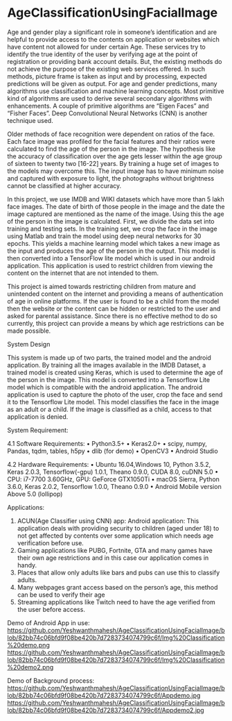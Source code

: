 # AgeClassificationUsingFacialImage

Age and gender play a significant role in someone’s identification and are helpful to provide access to the contents on application or websites which have content not allowed for under certain Age. These services try to identify the true identity of the user by verifying age at the point of registration or providing bank account details. But, the existing methods do not achieve the purpose of the existing web services offered. In such methods, picture frame is taken as input and by processing, expected predictions will be given as output. For age and gender predictions, many algorithms use classification and machine learning concepts. Most primitive kind of algorithms are used to derive several secondary algorithms with enhancements. A couple of primitive algorithms are “Eigen Faces” and “Fisher Faces”.  Deep Convolutional Neural Networks (CNN) is another technique used.

Older methods of face recognition were dependent on ratios of the face. Each face image was profiled for the facial features and their ratios were calculated to find the age of the person in the image. The hypothesis like the accuracy of classification over the age gets lesser within the age group of sixteen to twenty two [16-22] years. By training a huge set of images to the models may overcome this. The input image has to have minimum noise and captured with exposure to light, the photographs without brightness cannot be classified at higher accuracy.

In this project, we use IMDB and WIKI datasets which have more than 5 lakh face images. The date of birth of those people in the image and the date the image captured are mentioned as the name of the image. Using this the age of the person in the image is calculated. First, we divide the data set into training and testing sets. In the training set, we crop the face in the image using Matlab and train the model using deep neural networks for 30 epochs. This yields a machine learning model which takes a new image as the input and produces the age of the person in the output. This model is then converted into a TensorFlow lite model which is used in our android application. This application is used to restrict children from viewing the content on the internet that are not intended to them.

This project is aimed towards restricting children from mature and unintended content on the internet and providing a means of authentication of age in online platforms. If the user is found to be a child from the model then the website or the content can be hidden or restricted to the user and asked for parental assistance. Since there is no effective method to do so currently, this project can provide a means by which age restrictions can be made possible.




System Design

This system is made up of two parts, the trained model and the android application.
By training all the images available in the IMDB Dataset, a trained model is created using Keras, which is used to determine the age of the person in the image. This model is converted into a Tensorflow Lite model which is compatible with the android application.
The android application is used to capture the photo of the user, crop the face and send it to the Tensorflow Lite model. This model classifies the face in the image as an adult or a child. If the image is classified as a child, access to that application is denied.

     
     
System Requirement:

4.1 Software Requirements:
•	Python3.5+
•	Keras2.0+
•	scipy, numpy, Pandas, tqdm, tables, h5py
•	dlib (for demo)
•	OpenCV3
•	Android Studio


4.2 Hardware Requirements:
•	Ubuntu 16.04,Windows 10,  Python 3.5.2, Keras 2.0.3, Tensorflow(-gpu) 1.0.1, 
Theano 0.9.0, CUDA 8.0, cuDNN 5.0
•	CPU: i7-7700 3.60GHz, GPU: GeForce GTX1050Ti
•	macOS Sierra, Python 3.6.0, Keras 2.0.2, Tensorflow 1.0.0, Theano 0.9.0
•	Android Mobile version Above 5.0 (lollipop)  




Applications:
1.	ACUN(Age Classifier using CNN) app: Android application:
This application deals with providing security to children (aged under 18) to not get affected by contents over some application which needs age verification before use.
2.	Gaming applications like PUBG, Fortnite, GTA and many games have their own age restrictions and in this case our application comes in handy.
3.	Places that allow only adults like bars and pubs can use this to classify adults.
4.	Many webpages grant access based on the person’s age, this method can be used to verify their age
5.	Streaming applications like Twitch need to have the age verified from the user before access.

Demo of Android App in use:
https://github.com/Yeshwanthmahesh/AgeClassificationUsingFacialImage/blob/82bb74c06bfd9f08be420b7d7283734074799c6f/Img%20Classification%20demo.png
https://github.com/Yeshwanthmahesh/AgeClassificationUsingFacialImage/blob/82bb74c06bfd9f08be420b7d7283734074799c6f/Img%20Classification%20demo2.png

Demo of Background process:
https://github.com/Yeshwanthmahesh/AgeClassificationUsingFacialImage/blob/82bb74c06bfd9f08be420b7d7283734074799c6f/Appdemo.jpg
https://github.com/Yeshwanthmahesh/AgeClassificationUsingFacialImage/blob/82bb74c06bfd9f08be420b7d7283734074799c6f/Appdemo2.jpg


